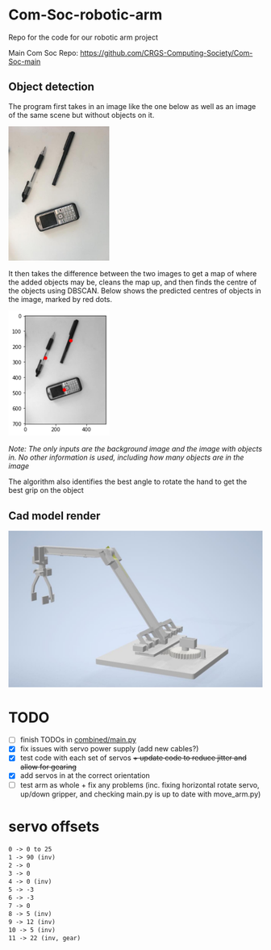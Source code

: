 # Com-Soc-robotic-arm
Repo for the code for our robotic arm project

Main Com Soc Repo: https://github.com/CRGS-Computing-Society/Com-Soc-main

## Object detection

The program first takes in an image like the one below as well as an image of the same scene but without objects on it.

<img src="https://github.com/Joseph-Rance/Com-Soc-robotic-arm/blob/master/object%20detection/classified%20images/3/input%20image.jpg" alt="input image" width="200"/>

It then takes the difference between the two images to get a map of where the added objects may be, cleans the map up, and then finds the centre of the objects using DBSCAN. Below shows the predicted centres of objects in the image, marked by red dots.

<img src="https://github.com/Joseph-Rance/Com-Soc-robotic-arm/blob/master/object%20detection/classified%20images/3/output.png" alt="output image" width="200"/>

*Note: The only inputs are the background image and the image with objects in. No other information is used, including how many objects are in the image*

The algorithm also identifies the best angle to rotate the hand to get the best grip on the object

## Cad model render

![arm render](https://github.com/Joseph-Rance/Com-Soc-robotic-arm/blob/master/render.jpg)

# TODO

- [ ] finish TODOs in [combined/main.py](https://github.com/Joseph-Rance/Com-Soc-robotic-arm/blob/master/combined/main.py)
- [x] fix issues with servo power supply (add new cables?)
- [X] test code with each set of servos ~~+ update code to reduce jitter and allow for gearing~~
- [X] add servos in at the correct orientation
- [ ] test arm as whole + fix any problems (inc. fixing horizontal rotate servo, up/down gripper, and checking main.py is up to date with move_arm.py)

# servo offsets

```
0 -> 0 to 25
1 -> 90 (inv)
2 -> 0
3 -> 0
4 -> 0 (inv)
5 -> -3
6 -> -3
7 -> 0
8 -> 5 (inv)
9 -> 12 (inv)
10 -> 5 (inv)
11 -> 22 (inv, gear)
```
